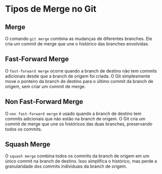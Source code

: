 # Tipos de Merge no Git

## Merge
O comando `git merge` combina as mudanças de diferentes branches. Ele cria um commit de merge que une o histórico das branches envolvidas.

## Fast-Forward Merge
O `fast-forward merge` ocorre quando a branch de destino não tem commits adicionais desde que a branch de origem foi criada. O Git simplesmente move o ponteiro da branch de destino para o último commit da branch de origem, sem criar um commit de merge.

## Non Fast-Forward Merge
O `non fast-forward merge` é usado quando a branch de destino tem commits adicionais que não estão na branch de origem. O Git cria um commit de merge que une os históricos das duas branches, preservando todos os commits.

## Squash Merge
O `squash merge` combina todos os commits da branch de origem em um único commit na branch de destino. Isso simplifica o histórico, mas perde a granularidade dos commits individuais da branch de origem.
